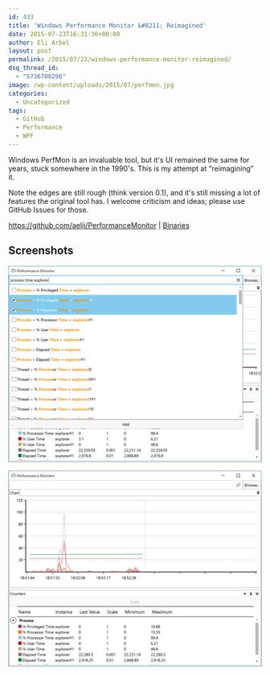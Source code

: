 ```yaml
---
id: 433
title: 'Windows Performance Monitor &#8211; Reimagined'
date: 2015-07-23T16:31:36+00:00
author: Eli Arbel
layout: post
permalink: /2015/07/23/windows-performance-monitor-reimagined/
dsq_thread_id:
  - "5736700296"
image: /wp-content/uploads/2015/07/perfmon.jpg
categories:
  - Uncategorized
tags:
  - GitHub
  - Performance
  - WPF
---
```

Windows PerfMon is an invaluable tool, but it's UI remained the same for years, stuck somewhere in the 1990's. This is my attempt at &#8220;reimagining&#8221; it.

<!--more-->

Note the edges are still rough (think version 0.1), and it's still missing a lot of features the original tool has. I welcome criticism and ideas; please use GitHub Issues for those.

<https://github.com/aelij/PerformanceMonitor> | [Binaries](https://github.com/aelij/PerformanceMonitor/releases/download/0.1/PerformanceMonitor-0.1.zip)

## Screenshots

<a href="https://raw.githubusercontent.com/aelij/PerformanceMonitor/master/content/screenshot2.png" target="_blank"><img src="https://raw.githubusercontent.com/aelij/PerformanceMonitor/master/content/screenshot2.png" alt="" /></a>

<a href="https://raw.githubusercontent.com/aelij/PerformanceMonitor/master/content/screenshot1.png" target="_blank"><img src="https://raw.githubusercontent.com/aelij/PerformanceMonitor/master/content/screenshot1.png" alt="" /></a>
